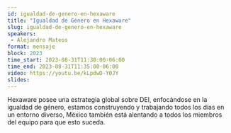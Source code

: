 ```yaml
---
id: igualdad-de-genero-en-hexaware
title: "Igualdad de Género en Hexaware"
slug: igualdad-de-genero-en-hexaware
speakers:
 - Alejandro Mateos
format: mensaje
block: 2023
time_start: 2023-08-31T11:30:00-06:00
time_end: 2023-08-31T11:35:00-06:00
video: https://youtu.be/kLpdwD-Y0JY
slides:
---
```



Hexaware posee una estrategia global sobre DEI, enfocándose en la igualdad de género, estamos construyendo y trabajando todos los días en un entorno diverso, México también está alentando a todos los miembros del equipo para que esto suceda.